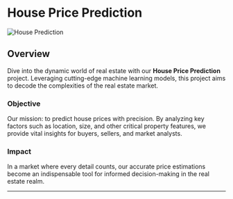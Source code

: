 # House Price Prediction

![House Prediction](https://thumbor.forbes.com/thumbor/fit-in/1290x/https://www.forbes.com/advisor/wp-content/uploads/2022/10/what-is-a-townhouse.jpeg.jpg)

## Overview
Dive into the dynamic world of real estate with our **House Price Prediction** project. Leveraging cutting-edge machine learning models, this project aims to decode the complexities of the real estate market. 

### Objective
Our mission: to predict house prices with precision. By analyzing key factors such as location, size, and other critical property features, we provide vital insights for buyers, sellers, and market analysts.

### Impact
In a market where every detail counts, our accurate price estimations become an indispensable tool for informed decision-making in the real estate realm.

---
